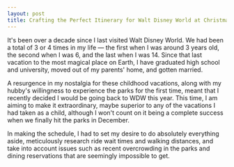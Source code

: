 ```yaml
---
layout: post
title: Crafting the Perfect Itinerary for Walt Disney World at Christmas Time
---
```


It's been over a decade since I last visited Walt Disney World. We had been a total of 3 or 4 times in my life — the first when I was around 3 years old, the second when I was 6, and the last when I was 14. Since that last vacation to the most magical place on Earth, I have graduated high school and university, moved out of my parents' home, and gotten married. 

A resurgence in my nostalgia for these childhood vacations, along with my hubby's willingness to experience the parks for the first time, meant that I recently decided I would be going back to WDW this year. This time, I am aiming to make it extraordinary, maybe superior to any of the vacations I had taken as a child, although I won't count on it being a complete success when we finally hit the parks in December.

In making the schedule, I had to set my desire to do absolutely everything aside, meticulously research ride wait times and walking distances, and take into account issues such as recent overcrowding in the parks and dining reservations that are seemingly impossible to get.
